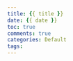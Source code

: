 ```yaml
---
title: {{ title }}
date: {{ date }}
toc: true
comments: true
categories: Default
tags: 
---
```

